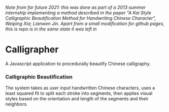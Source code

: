 _Note from far future 2021: this was done as part of a 2013 summer internship implementing a method described in the paper "A Kai Style Calligraphic Beautification Method for Handwriting Chinese Character", Weiping Xia; Lianwen Jin. Apart from a small modification for github pages, this is repo is in the same state it was left in_

Calligrapher
============

A Javascript application to procedurally beautify Chinese calligraphy.

### Calligraphic Beautification

The system takes as user input handwritten Chinese characters, uses a least squared fit
to split each stroke into segments, then applies visual styles based on the orientation
and length of the segments and their neighbors.
